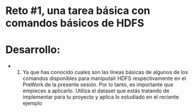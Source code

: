 # Reto #1, una tarea básica con comandos básicos de HDFS


# Desarrollo:

- 1. Ya que has conocido cuales son las líneas básicas de algunos de los comandos disponibles para maniputalr HDFS respectivamente en el PreWork de la presente sesión. Por lo tanto, es importante que empieces a aplicarlo. Utiliza el dataset que estás tratando de implementar para tu proyecto y aplica lo estudiado en el reciente ejemplo



